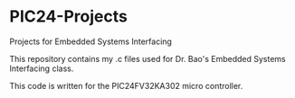# PIC24-Projects
Projects for Embedded Systems Interfacing

This repository contains my .c files used for Dr. Bao's Embedded Systems Interfacing class.

This code is written for the PIC24FV32KA302 micro controller.
